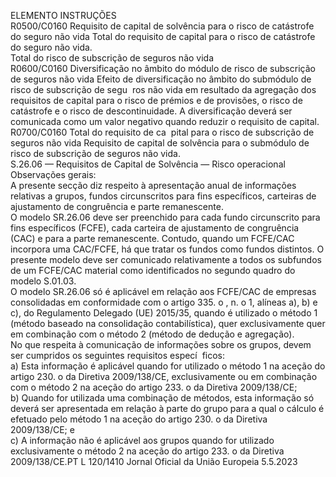  
ELEMENTO  INSTRUÇÕES  
R0500/C0160  Requisito de capital de 
solvência para o risco de 
catástrofe do seguro não 
vida  Total do requisito de capital para o risco de catástrofe do seguro não vida.  
Total do risco de 
subscrição de seguros 
não vida  
R0600/C0160  Diversificação no âmbito 
do módulo de risco de 
subscrição de seguros 
não vida  Efeito de diversificação no âmbito do submódulo de risco de subscrição de segu ­
ros não vida em resultado da agregação dos requisitos de capital para o risco de 
prémios e de provisões, o risco de catástrofe e o risco de descontinuidade. 
A diversificação deverá ser comunicada como um valor negativo quando reduzir o 
requisito de capital.  
R0700/C0160  Total do requisito de ca ­
pital para o risco de 
subscrição de seguros 
não vida  Requisito de capital de solvência para o submódulo de risco de subscrição de 
seguros não vida.  
S.26.06 — Requisitos de Capital de Solvência — Risco operacional  
Observações gerais:  
A presente secção diz respeito à apresentação anual de informações relativas a grupos, fundos circunscritos para fins 
específicos, carteiras de ajustamento de congruência e parte remanescente.  
O modelo SR.26.06 deve ser preenchido para cada fundo circunscrito para fins específicos (FCFE), cada carteira de 
ajustamento de congruência (CAC) e para a parte remanescente. Contudo, quando um FCFE/CAC incorpora uma 
CAC/FCFE, há que tratar os fundos como fundos distintos. O presente modelo deve ser comunicado relativamente a 
todos os subfundos de um FCFE/CAC material como identificados no segundo quadro do modelo S.01.03.  
O modelo SR.26.06 só é aplicável em relação aos FCFE/CAC de empresas consolidadas em conformidade com o 
artigo 335.  o , n.  o 1, alíneas a), b) e c), do Regulamento Delegado (UE) 2015/35, quando é utilizado o método 1 (método 
baseado na consolidação contabilística), quer exclusivamente quer em combinação com o método 2 (método de dedução 
e agregação).  
No que respeita à comunicação de informações sobre os grupos, devem ser cumpridos os seguintes requisitos especí ­
ficos:  
a) Esta informação é aplicável quando for utilizado o método 1 na aceção do artigo 230.  o da Diretiva 2009/138/CE, 
exclusivamente ou em combinação com o método 2 na aceção do artigo 233.  o da Diretiva 2009/138/CE;  
b) Quando for utilizada uma combinação de métodos, esta informação só deverá ser apresentada em relação à parte do 
grupo para a qual o cálculo é efetuado pelo método 1 na aceção do artigo 230.  o da Diretiva 2009/138/CE; e  
c) A informação não é aplicável aos grupos quando for utilizado exclusivamente o método 2 na aceção do artigo 233.  o 
da Diretiva 2009/138/CE.PT  L 120/1410 Jornal Oficial da União Europeia 5.5.2023
